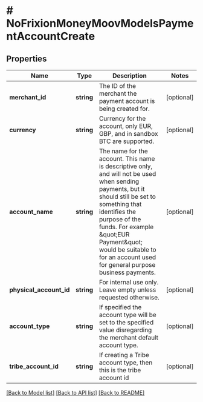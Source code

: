 # # NoFrixionMoneyMoovModelsPaymentAccountCreate

## Properties

Name | Type | Description | Notes
------------ | ------------- | ------------- | -------------
**merchant_id** | **string** | The ID of the merchant the payment account is being created for. | [optional]
**currency** | **string** | Currency for the account, only EUR, GBP, and in sandbox BTC are supported. | [optional]
**account_name** | **string** | The name for the account. This name is descriptive only, and will not be  used when sending payments, but it should still be set to something that   identifies the purpose of the funds. For example \&quot;EUR Payment\&quot; would be  suitable to for an account used for general purpose business payments. | [optional]
**physical_account_id** | **string** | For internal use only. Leave empty unless requested otherwise. | [optional]
**account_type** | **string** | If specified the account type will be set to the specified value  disregarding the merchant default account type. | [optional]
**tribe_account_id** | **string** | If creating a Tribe account type, then this is the tribe account id | [optional]

[[Back to Model list]](../../README.md#models) [[Back to API list]](../../README.md#endpoints) [[Back to README]](../../README.md)
